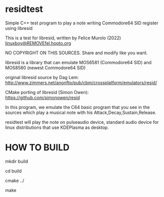 # residtest
Simple C++ test program to play a note writing Commodore64 SID register using libresid

This is a test for libresid, written by Felice Murolo (2022) linuxboy@REMOVEfel.hopto.org

NO COPYRIGHT ON THIS SOURCES. Share and modify like you want.

libresid is a library that can emulate MOS6581 (Commodore64 SID) and MOS8580 (newest Commodore64 SID)

original libresid source by Dag Lem: http://www.zimmers.net/anonftp/pub/cbm/crossplatform/emulators/resid/

CMake porting of libresid (Simon Owen): https://github.com/simonowen/resid

In this program, we emulate the C64 basic program that you see in the sources which play a musical note with his Attack,Decay,Sustain,Release.

residtest will play the note on pulseaudio device, standard audio device for linux distributions that use KDEPlasma as desktop.


# HOW TO BUILD
mkdir build

cd build

cmake ../

make


